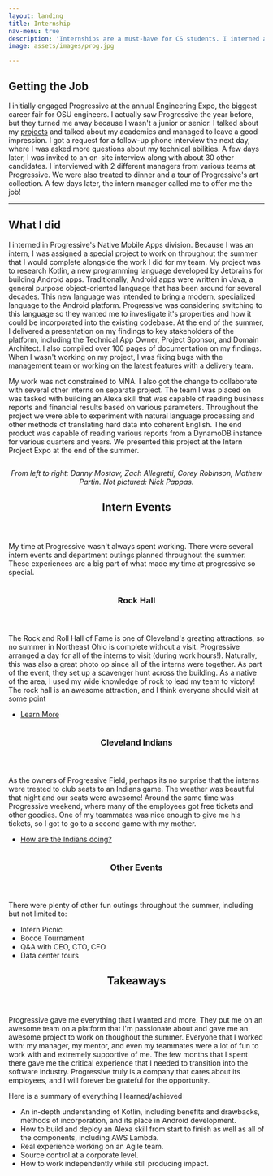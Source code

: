 ```yaml
---
layout: landing
title: Internship
nav-menu: true
description: 'Internships are a must-have for CS students. I interned at Progressive Insurance, one of the fastest-growing insurance providers, in the summer of 2018.'
image: assets/images/prog.jpg

---
```


<!-- Main -->
<div id="main">

<!-- One -->
<section id="one">
	<div class="inner">
		<!-- Content -->
		<h2 id="content">Getting the Job</h2>
		<p>I initially engaged Progressive at the annual Engineering Expo, the biggest career fair for OSU engineers. I actually saw Progressive the year before, but they turned me away because I wasn't a junior or senior. I talked about my <a href="projects">projects</a> and talked about my academics and managed to leave a good impression. I got a request for a follow-up phone interview the next day, where I was asked more questions about my technical abilities. A few days later, I was invited to an on-site interview along with about 30 other candidates. I interviewed with 2 different managers from various teams at Progressive. We were also treated to dinner and a tour of Progressive's art collection. A few days later, the intern manager called me to offer me the job!</p>
		<hr />
		<h2 id="content">What I did</h2>
		<p>I interned in Progressive's Native Mobile Apps division. Because I was an intern, I was assigned a special project to work on throughout the summer that I would complete alongside the work I did for my team. My project was to research Kotlin, a new programming language developed by Jetbrains for building Android apps. Traditionally, Android apps were written in Java, a general purpose object-oriented language that has been around for several decades. This new language was intended to bring a modern, specialized language to the Android platform. Progressive was considering switching to this language so they wanted me to investigate it's properties and how it could be incorporated into the existing codebase. At the end of the summer, I delivered a presentation on my findings to key stakeholders of the platform, including the Technical App Owner, Project Sponsor, and Domain Architect. I also compiled over 100 pages of documentation on my findings. When I wasn't working on my project, I was fixing bugs with the management team or working on the latest features with a delivery team.</p>
		<p>My work was not constrained to MNA. I also got the change to collaborate with several other interns on separate project. The team I was placed on was tasked with building an Alexa skill that was capable of reading business reports and financial results based on various parameters. Throughout the project we were able to experiment with natural language processing and other methods of translating hard data into coherent English. The end product was capable of reading various reports from a DynamoDB instance for various quarters and years. We presented this project at the Intern Project Expo at the end of the summer.  </p>
		<span class="image fit"><img src="assets/images/prog_expo.jpg" alt="" /></span>
		<p class = "small" style="text-align: center;">
				<i>From left to right: Danny Mostow, Zach Allegretti, Corey Robinson, Mathew Partin. Not pictured: Nick Pappas.</i>
		</p>
	</div>
</section>
<section id="two">
	<div class="inner">
		<header class="major">
			<h2>Intern Events</h2>
		</header>
		<p>My time at Progressive wasn't always spent working. There were several intern events and department outings planned throughout the summer. These experiences are a big part of what made my time at progressive so special.</p>
	</div>
</section>
<section id="three" class = "spotlights">
	<section>
		<a href="" class="image">
			<img src="assets/images/prog.jpg" alt="" data-position="center center" />
		</a>
		<div class="content">
			<div class="inner">
				<header class="major">
					<h3>Rock Hall</h3>
				</header>
				<p>The Rock and Roll Hall of Fame is one of Cleveland's greating attractions, so no summer in Northeast Ohio is complete without a visit. Progressive arranged a day for all of the interns to visit (during work hours!). Naturally, this was also a great photo op since all of the interns were together. As part of the event, they set up a scavenger hunt across the building. As a native of the area, I used my wide knowledge of rock to lead my team to victory! The rock hall is an awesome attraction, and I think everyone should visit at some point</p>
				<ul class="actions">
					<li><a href="https://www.rockhall.com/" class="button">Learn More</a></li>
				</ul>
			</div>
		</div>
	</section>
	<section>
		<a href="" class="image">
			<img src="assets/images/bball.jpg" alt="" data-position="top center" />
		</a>
		<div class="content">
			<div class="inner">
				<header class="major">
					<h3>Cleveland Indians</h3>
				</header>
				<p>As the owners of Progressive Field, perhaps its no surprise that the interns were treated to club seats to an Indians game. The weather was beautiful that night and our seats were awesome! Around the same time was Progressive weekend, where many of the employees got free tickets and other goodies. One of my teammates was nice enough to give me his tickets, so I got to go to a second game with my mother. </p>
				<ul class="actions">
					<li><a href="http://cleveland.indians.mlb.com/cle/history/year_by_year_results.jsp" class="button">How are the Indians doing?</a></li>
				</ul>
			</div>
		</div>
	</section>
	<section>
		<a href="" class="image">
			<img src="assets/images/progcropped.jpg" alt="" data-position="center center" />
		</a>
		<div class="content">
			<div class="inner">
				<header class="major">
					<h3>Other Events</h3>
				</header>
				<p>There were plenty of other fun outings throughout the summer, including but not limited to:</p>
				<ul>
					<li>Intern Picnic</li>
					<li>Bocce Tournament</li>
					<li>Q&A with CEO, CTO, CFO</li>
					<li>Data center tours</li>
				</ul>
			</div>
		</div>
	</section>

</section>

<section id="four">
	<div class="inner">
		<header class="major">
			<h2>Takeaways</h2>
		</header>
		<p>Progressive gave me everything that I wanted and more. They put me on an awesome team on a platform that I'm passionate about and gave me an awesome project to work on thoughout the summer. Everyone that I worked with: my manager, my mentor, and even my teammates were a lot of fun to work with and extremely supportive of me. The few months that I spent there gave me the critical experience that I needed to transition into the software industry. Progressive truly is a company that cares about its employees, and I will forever be grateful for the opportunity.</p>
		<p>Here is a summary of everything I learned/achieved</p>
		<ul>
			<li>An in-depth understanding of Kotlin, including benefits and drawbacks, methods of incorporation, and its place in Android development.</li>
			<li>How to build and deploy an Alexa skill from start to finish as well as all of the components, including AWS Lambda.</li>
			<li>Real experience working on an Agile team.</li>
			<li>Source control at a corporate level.</li>
			<li>How to work independently while still producing impact.</li> 
		</ul>
	</div>
</section>


</div>
